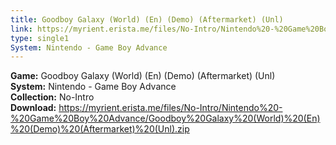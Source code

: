 ```yaml
---
title: Goodboy Galaxy (World) (En) (Demo) (Aftermarket) (Unl)
link: https://myrient.erista.me/files/No-Intro/Nintendo%20-%20Game%20Boy%20Advance/Goodboy%20Galaxy%20(World)%20(En)%20(Demo)%20(Aftermarket)%20(Unl).zip
type: single1
System: Nintendo - Game Boy Advance
---
```

<b>Game:</b> Goodboy Galaxy (World) (En) (Demo) (Aftermarket) (Unl)<br>
<b>System:</b> Nintendo - Game Boy Advance<br>
<b>Collection:</b> No-Intro<br>
<b>Download:</b> https://myrient.erista.me/files/No-Intro/Nintendo%20-%20Game%20Boy%20Advance/Goodboy%20Galaxy%20(World)%20(En)%20(Demo)%20(Aftermarket)%20(Unl).zip